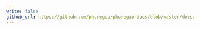 ```yaml
---
write: false
github_url: https://github.com/phonegap/phonegap-docs/blob/master/docs/3-references/plugin-apis/dialogs.html.md
---
```

